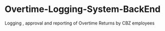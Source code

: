 # Overtime-Logging-System-BackEnd
Logging , approval and reporting of Overtime Returns by CBZ employees
